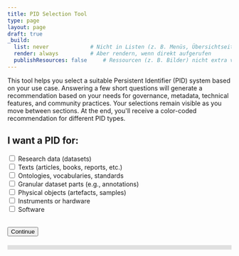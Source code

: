 ```yaml
---
title: PID Selection Tool
type: page
layout: page
draft: true
_build:
  list: never             # Nicht in Listen (z. B. Menüs, Übersichtseiten)
  render: always          # Aber rendern, wenn direkt aufgerufen
  publishResources: false     # Ressourcen (z. B. Bilder) nicht extra verlinken
---
```


<!-- Load the tool's styles and scripts -->
<div id="pidtool-container">
  <script src="/pid-tool/script.js"></script>
  <link rel="stylesheet" href="/pid-tool/style.css">
</div>

<!-- Initial intro and entity selection page -->
<div id="section-intro">
  <div id="pidtool-intro">
    <p>
      This tool helps you select a suitable Persistent Identifier (PID) system based on your use case.
      Answering a few short questions will generate a recommendation based on your needs for governance,
      metadata, technical features, and community practices.
      Your selections remain visible as you move between sections.
      At the end, you'll receive a color-coded recommendation for different PID types.
    </p>
  </div>

  <div id="entity-selection">
    <h2>I want a PID for:</h2>
    <label><input type="checkbox" value="research data"> Research data (datasets)</label><br>
    <label><input type="checkbox" value="text"> Texts (articles, books, reports, etc.)</label><br>
    <label><input type="checkbox" value="ontology"> Ontologies, vocabularies, standards</label><br>
    <label><input type="checkbox" value="granular"> Granular dataset parts (e.g., annotations)</label><br>
    <label><input type="checkbox" value="physical"> Physical objects (artefacts, samples)</label><br>
    <label><input type="checkbox" value="instruments"> Instruments or hardware</label><br>
    <label><input type="checkbox" value="software"> Software</label><br><br>
  </div>

  <button onclick="startTool()">Continue</button>
</div>

<!-- Progress bar -->
<div class="progress-container" style="background-color: #e0e0e0; height: 10px; width: 100%; margin: 20px 0;">
  <div id="progress-bar" style="height: 10px; background-color: #4caf50; width: 0%;"></div>
</div>

<!-- Main question container -->
<div id="question-container" style="display:none;"></div>

<!-- Results display -->
<div id="section-results" style="display:none;">
  <h2>Results</h2>
  <div id="results"></div>
</div>
